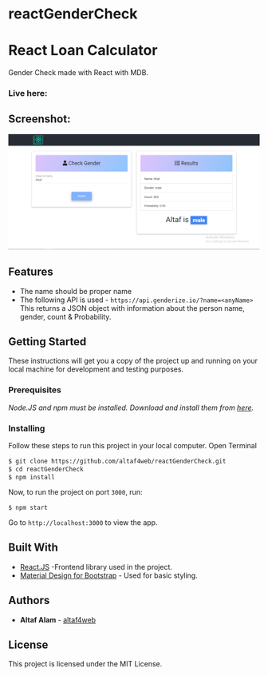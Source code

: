 # reactGenderCheck
# React Loan Calculator

Gender Check made with React with MDB.

### Live here: 

## Screenshot:

<img src="public/screenshots.PNG">

## Features

- The name should be proper name
- The following API is used - `https://api.genderize.io/?name=<anyName>`<br/>
  This returns a JSON object with information about the person name, gender, count & Probability.

## Getting Started

These instructions will get you a copy of the project up and running on your local machine for development and testing purposes.

### Prerequisites

_Node.JS and npm must be installed. Download and install them from [here](https://nodejs.org)._

### Installing

Follow these steps to run this project in your local computer.
Open Terminal
```
$ git clone https://github.com/altaf4web/reactGenderCheck.git
$ cd reactGenderCheck
$ npm install
```

Now, to run the project on port `3000`, run:

```
$ npm start
```

Go to `http://localhost:3000` to view the app.

## Built With

- [React.JS](https://reactjs.org/) -Frontend library used in the project.
- [Material Design for Bootstrap](https://mdbootstrap.com/) - Used for basic styling.

## Authors

- **Altaf Alam** - [altaf4web](https://github.com/altaf4web)

## License

This project is licensed under the MIT License.
